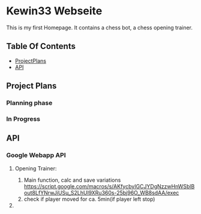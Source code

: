 # Kewin33 Webseite
This is my first Homepage. It contains a chess bot, a chess opening trainer.
## Table Of Contents
- [ProjectPlans](#project-plans)
- [API](#google-webapp-api)


## Project Plans
### Planning phase
### In Progress

## API
### Google Webapp API
1. Opening Trainer:

    1.  Main function, calc and save variations 
    https://script.google.com/macros/s/AKfycbyIGCJYDgNzzwHnWSblBout8LfYNrwJiUSu_S2LhUl9XRu360s-25bj96O_WB8sdAA/exec
    2. check if player moved for ca. 5min(if player left stop)

2. 